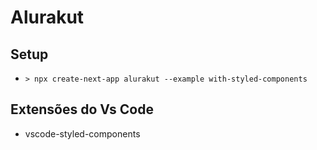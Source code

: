 # Alurakut

## Setup

- `> npx create-next-app alurakut --example with-styled-components`

## Extensões do Vs Code

- vscode-styled-components